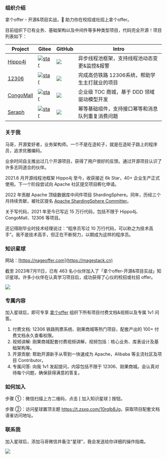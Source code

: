 ### 组织介绍


拿个offer - 开源&项目实战，🚀 助力你在校招或社招上拿个offer。

目前组织下已有业务、基础架构以及中间件等多种类型项目，代码完全开源！项目列表如下：

| Project                                            | Gitee                                                        | GitHub                                                       | Intro                                            |
| -------------------------------------------------- | ------------------------------------------------------------ | ------------------------------------------------------------ | ------------------------------------------------ |
| [Hippo4j](https://github.com/opengoofy/hippo4j)    | [![star](https://gitee.com/opengoofy/hippo4j/badge/star.svg?theme=white)](https://gitee.com/opengoofy/hippo4j/stargazers) | [![](https://img.shields.io/github/stars/opengoofy/hippo4j?color=green&style=social)](https://github.com/opengoofy/hippo4j) | 异步线程池框架，支持线程池动态变更&监控&报警     |
| [12306](https://gitee.com/nageoffer/12306)         | [![star](https://gitee.com/nageoffer/12306/badge/star.svg?theme=white)](https://gitee.com/nageoffer/12306/stargazers) | [![](https://img.shields.io/github/stars/nageoffer/12306?color=green&style=social)](https://github.com/nageoffer/12306) | 完成高仿铁路 12306系统，帮助学生主打就业的项目   |
| [CongoMall](https://gitee.com/nageoffer/congomall) | [![star](https://gitee.com/nageoffer/congomall/badge/star.svg?theme=white)](https://gitee.com/nageoffer/congomall/stargazers) | [![](https://img.shields.io/github/stars/nageoffer/congomall?color=green&style=social)](https://github.com/nageoffer/congomall) | 企业级 TOC 商城，基于 DDD 领域驱动模型开发       |
| [Seraph](https://gitee.com/nageoffer/seraph)       | [![star](https://gitee.com/nageoffer/seraph/badge/star.svg?theme=white)](https://gitee.com/nageoffer/seraph/stargazers) | [![](https://img.shields.io/github/stars/nageoffer/seraph?color=green&style=social)](https://github.com/nageoffer/seraph) | 幂等基础组件，支持接口幂等和消息队列重复消费问题 |

### 关于我

马哥，开源爱好者，业务架构师。一个不是在造轮子，就是在造轮子路上的程序员，追求优雅编码。

业余时间自主推出过几个开源项目，获得了用户很好的反馈。通过开源项目认识了许多志同道合的伙伴。

2021.6 月开源线程池框架 Hippo4j 至今，收获接近 6k Star，40+ 企业生产正式使用。下一个阶段尝试向 Apache 社区提交项目孵化申请。

2022 年贡献 Apache 顶级数据库中间件项目 ShardingSphere。同年，历经三个月持续贡献，被社区提名 [Apache ShardingSphere Committer](https://github.com/apache/shardingsphere/commits?author=magestacks&before=853c5e9e583c51495b15418a969bd4502b091f76+35)。

关于写代码，2021 年至今已写近 15 万行代码，包括不限于 Hippo4j、CongoMall、12306 等项目。

还记得刚毕业时技术经理说过：“程序员写过 10 万行代码，可以称之为技术高手”。我不是技术高手，但正在不断努力，以期成为这样的程序员。


### 知识星球

网站：[https://nageoffer.com](https://magestack.cn)

截至 2023年7月11日，已有 463 名小伙伴加入了「拿个offer-开源&项目实战」知识星球。许多小伙伴在认真学习项目后，成功获得了心仪的校招或社招 offer。

![](https://foruda.gitee.com/images/1689065751260007852/1eb68e06_2262493.jpeg)

### 专属内容

加入星球后，即可专享 [拿个offer](https://magestack.cn) 组织下所有项目付费文档&视频以及专属 1v1 问答。

1. 付费文档: 12306 铁路购票系统、刚果商城等热门项目，配套产出的 100+ 付费文档永久查看权限。
2. 视频讲解: 刚果商城配套付费视频讲解，视频包括：核心业务、库表设计及基础架构等。
3. 开源贡献: 帮助开源新手从零到一快速成为 Apache，Alibaba 等主流社区及项目 Contributor。
4. 专属问答: 向我 1v1 发起提问，内容包括不限于 12306、刚果商城。会认真对待每个问题，确保获得满意的答复。



### 如何加入

步骤 ①：微信扫描上方二维码，点击 [ 加入知识星球 ] 按钮。

步骤 ②：访问星球置顶主题 <a href="https://t.zsxq.com/10Y3YuigM" target="_blank">https://t.zsxq.com/10rglb8Jg</a>，获取项目配套文档语雀访问地址。


### 联系我

加入星球后，添加马哥微信并备注“星球”，我会发送给你详细的操作指南。

![](https://foruda.gitee.com/images/1689065955024368403/12ccb00a_2262493.png)
